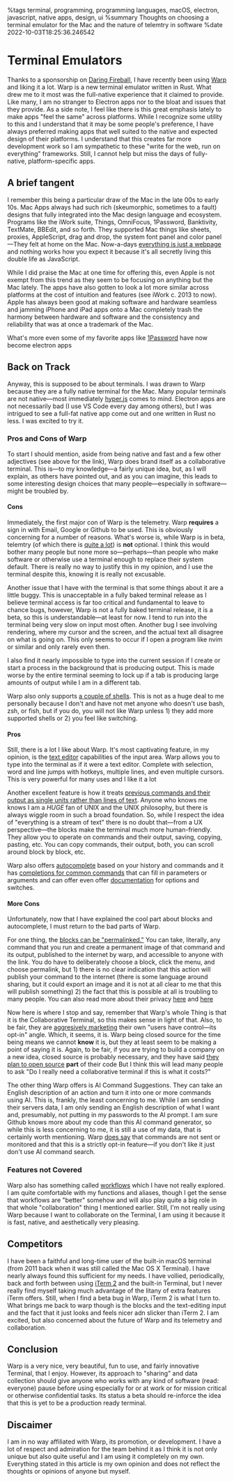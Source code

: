 %tags terminal, programming, programming languages, macOS, electron, javascript, native apps, design, ui
%summary Thoughts on choosing a terminal emulator for the Mac and the nature of telemtry in software
%date 2022-10-03T18:25:36.246542

# Terminal Emulators

Thanks to a sponsorship on [Daring Fireball](https://daringfireball.net/), I have recently been using [Warp](https://www.warp.dev/) and liking it a lot. Warp is a new terminal emulator written in
Rust. What drew me to it most was the full-native experience that it claimed to provide. Like many, I am no stranger to 
Electron apps nor to the bloat and issues that they provide. As a side note, I feel like there is this great emphasis 
lately to make apps "feel the same" across platforms. While I recognize some utility to this and I understand that it may
be some people's preference, I have always preferred making apps that well suited to the native and expected design 
of their platforms. I understand that this creates far more development work so I am sympathetic to these "write
for the web, run on everything" frameworks. Still, I cannot help but miss the days of fully-native, platform-specific 
apps. 

## A brief tangent

I remember this being a particular draw of the Mac in the late 00s to early 10s. Mac Apps always had such 
rich (skeumorphic, sometimes to a fault) designs that fully integrated into the Mac design language and ecosystem.
Programs like the iWork suite, Things, OmniFocus, 1Password, Banktivity, TextMate, BBEdit, and so forth. They
supported Mac things like sheets, proxies, AppleScript, drag and drop, the system font panel and color panel—They felt at home on the
Mac. Now-a-days [everything is just a webpage](https://www.electronjs.org/apps) and nothing works how you expect it because it's all secretly living this double
life as JavaScript. 

While I did praise the Mac at one time for offering this, even Apple is not exempt from this trend
as they seem to be focusing on anything but the Mac lately. The apps have also gotten to look a lot more similar across
platforms at the cost of intuition and features (see iWork c. 2013 to now). Apple has always been good at making software 
and hardware seamless and jamming iPhone and iPad apps onto a Mac completely trash the harmony between hardware and software
and the consistency and reliability that was at once a trademark of the Mac.

What's more even some of my favorite apps like [1Password](https://www.electronjs.org/apps) have now become electron apps 

## Back on Track
Anyway, this is supposed to be about terminals. I was drawn to Warp because they are a fully native terminal for the Mac. 
Many popular terminals are not native—most immediately [hyper.js](https://hyper.is/) comes to mind. Electron apps are not
necessarily bad (I use VS Code every day among others), but I was intrigued to see a full-fat native app come out and 
one written in Rust no less. I was excited to try it.

### Pros and Cons of Warp

To start I should mention, aside from being native and fast and a few other adjectives (see above for the link),
Warp does brand itself as a collaborative terminal. This 
is—to my knowledge—a fairly unique idea, but, as I will explain, as others have pointed out, and as you can imagine, 
this leads to some interesting design choices that many people—especially in software—might be troubled by.

#### Cons
Immediately, the first major con of Warp is the telemetry. Warp **requires** a sign in with Email, Google or Github to be used.
This is obviously concerning for a number of reasons. What's worse is, while Warp is in beta, telemtry (of which there is 
[quite a lot](https://docs.warp.dev/getting-started/privacy#exhaustive-telemetry-table)) is **not** optional. I think
this would bother many people but none more so—perhaps—than people who make software or otherwise use a terminal enough
to replace their system default. There is really no way to justify this in my opinion, and I use the terminal despite this, 
knowing it is really not excusable. 

Another issue that I have with the terminal is that some things about it are a little buggy. This is unacceptable in a 
fully baked terminal release as I believe terminal access is far too critical and fundamental to leave to chance bugs, 
however, Warp is not a fully baked terminal release, it is a beta, so this is understandable—at least for now. I tend 
to run into the terminal being very slow on input most often. Another bug I see involving rendering, where my cursor and 
the screen, and the actual text all disagree on what is going on. This only seems to occur if I open a program like
nvim or similar and only rarely even then. 

I also find it nearly impossible to type into the current session if I create 
or start a process in the background that is producing output. This is made worse by the entire terminal seeming to 
lock up if a tab is producing large amounts of output while I am in a different tab.

Warp also only supports [a couple of shells](https://docs.warp.dev/getting-started/using-warp-with-shells). This is 
not as a huge deal to me personally because I don't and have not met anyone who doesn't use bash, zsh, or fish, but 
if you do, you will not like Warp unless 1) they add more supported shells or 2) you feel like switching.

#### Pros
Still, there is a lot I like about Warp. It's most captivating feature, in my opinion, is the [text editor](https://docs.warp.dev/features/the-input-editor) capabilities 
of the input area. Warp allows you to type into the terminal as if it were a text editor. Complete with selection, 
word and line jumps with hotkeys, multiple lines, and even multiple cursors. This is very powerful for many uses and 
I like it a lot

Another excellent feature is how it treats [previous commands and their output as single units rather than lines of text](https://docs.warp.dev/features/blocks). 
Anyone who knows me knows I am a *HUGE* fan of UNIX and the UNIX philosophy, but there is always wiggle room in such a 
broad foundation. So, while I respect the idea of "everything is a stream of text" there is no doubt that—from a UX 
perspective—the blocks make the terminal much more human-friendly. They allow you to operate on commands and their output, 
saving, copying, pasting, etc. You can copy commands, their output, both, you can scroll around block by block, etc. 

Warp also offers [autocomplete](https://docs.warp.dev/features/autosuggestions) based on your history and commands
and it has [completions for common commands](https://docs.warp.dev/features/completions) that can fill in parameters or 
arguments and can offer even offer [documentation](https://docs.warp.dev/features/command-inspector) for options and switches. 

#### More Cons
Unfortunately, now that I have explained the cool part about blocks and autocomplete, I must return to the bad parts 
of Warp. 

For one thing, the [blocks can be "permalinked."](https://docs.warp.dev/features/blocks/block-actions) You can take, literally, any command that you run and create a permanent
image of that command and its output, published to the internet by warp, and accessible to anyone with the link.
You do have to deliberately choose a block, click the menu, and choose permalink, but 1) there is no clear indication
that this action will publish your command to the internet (there is some language around sharing, but it could export an image
and it is not at all clear to me that this will publish something) 2) the fact that this is possible at all is troubling
to many people. You can also read more about their privacy [here](https://www.warp.dev/privacy) and [here](https://docs.warp.dev/getting-started/privacy)

Now here is where I stop and say, remember that Warp's whole Thing is that it is the Collaborative Terminal, so this 
makes sense in light of that. Also, to be fair, they are [aggresively marketing](https://docs.warp.dev/features/blocks/block-actions) their own "users have control—its opt-in"
angle. Which, it seems, it is. Warp being closed source for the time being means we cannot **know** it is, but they 
at least seem to be making a point of saying it is. Again, to be fair, if you are trying to build a company on a new idea, 
closed source is probably necessary, and they have said [they plan to open source](https://docs.warp.dev/features/blocks/block-actions) **part** of their code
But I think this will lead many people to ask "Do I really need a collaborative terminal if this is what it costs?"

The other thing Warp offers is AI Command Suggestions. They can take an English description of an action and turn it
into one or more commands using AI. This is, frankly, the least concerning to me. While I am sending their servers data, 
I am only sending an English description of what I want and, presumably, not putting in my passwords to the AI prompt. 
I am sure Github knows more about my code than this AI command generator, so while this is less concerning to me, 
it is still a use of my data, that is certainly worth mentioning. Warp [does say](https://docs.warp.dev/features/ai-command-search)
that commands are not sent or monitored and that this is a strictly opt-in feature—if you don't like it just don't use
AI command search. 

### Features not Covered
Warp also has something called [workflows](https://docs.warp.dev/features/workflows) which I have not really explored. 
I am quite comfortable with my functions and aliases, though I get the sense that workflows are "better" somehow and 
will also play quite a big role in that whole "collaboration" thing I mentioned earlier. Still, I'm not really using
Warp because I want to collaborate on the Terminal, I am using it because it is fast, native, and aesthetically very 
pleasing. 

## Competitors
I have been a faithful and long-time user of the built-in macOS terminal (from 2011 back when it was still called
the Mac OS X Terminal). I have nearly always found this sufficient for my needs. I have vollied, periodically, 
back and forth between using [iTerm 2](https://iterm2.com/) and the built-in Terminal, but I never really find myself taking much advantage
of the litany of extra features iTerm offers. Still, when I find a beta bug in Warp, iTerm 2 is what I turn to. 
What brings me back to warp though is the blocks and the text-editing input and the fact that it just looks and feels nicer
adn slicker than iTerm 2. I am excited, but also concerned about the future of Warp and its telemetry and collaboration.

## Conclusion
Warp is a very nice, very beautiful, fun to use, and fairly innovative Terminal, that I enjoy. However, its approach to 
"sharing" and data collection should give anyone who works with any kind of software (read: everyone) pause before using
especially for or at work or for mission critical or otherwise confidential tasks. Its status a beta should re-inforce the 
idea that this is yet to be a production ready terminal. 

## Discaimer
I am in no way affiliated with Warp, its promotion, or development. I have a lot of respect and admiration for the team 
behind it as I think it is not only unique but also quite useful and I am using it completely on my own. Everything
stated in this article is my own opinion and does not reflect the thoughts or opinions of anyone but myself. 